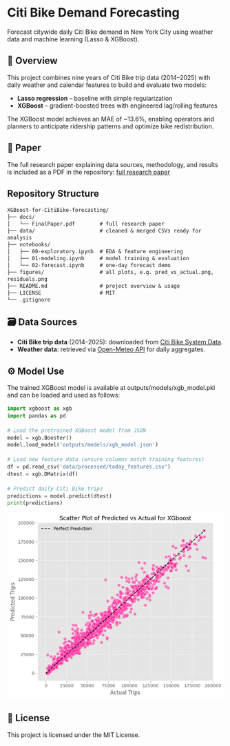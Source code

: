 # Citi Bike Demand Forecasting

Forecast citywide daily Citi Bike demand in New York City using weather data and machine learning (Lasso & XGBoost).

## 📖 Overview

This project combines nine years of Citi Bike trip data (2014–2025) with daily weather and calendar features to build and evaluate two models:

- **Lasso regression** – baseline with simple regularization  
- **XGBoost** – gradient-boosted trees with engineered lag/rolling features  

The XGBoost model achieves an MAE of ~13.6%, enabling operators and planners to anticipate ridership patterns and optimize bike redistribution.

## 📑 Paper

The full research paper explaining data sources, methodology, and results is included as a PDF in the repository: [full research paper](docs/FinalPaper.pdf)

## Repository Structure

```text
XGBoost-for-CitiBike-forecasting/
├── docs/
│   └── FinalPaper.pdf        # full research paper
├── data/                     # cleaned & merged CSVs ready for analysis
├── notebooks/
│   ├── 00-exploratory.ipynb  # EDA & feature engineering
│   ├── 01-modeling.ipynb     # model training & evaluation
│   └── 02-forecast.ipynb     # one-day forecast demo
├── figures/                  # all plots, e.g. pred_vs_actual.png, residuals.png
├── README.md                 # project overview & usage
├── LICENSE                   # MIT
└── .gitignore                
```

## 🗃 Data Sources

- **Citi Bike trip data** (2014–2025): downloaded from [Citi Bike System Data](https://citibikenyc.com/system-data).
- **Weather data**: retrieved via [Open-Meteo API](https://open-meteo.com/en/docs/historical-weather-api) for daily aggregates.

## ⚙️ Model Use

The trained XGBoost model is available at outputs/models/xgb_model.pkl and can be loaded and used as follows:

```python
import xgboost as xgb
import pandas as pd

# Load the pretrained XGBoost model from JSON
model = xgb.Booster()
model.load_model('outputs/models/xgb_model.json')

# Load new feature data (ensure columns match training features)
df = pd.read_csv('data/processed/today_features.csv')
dtest = xgb.DMatrix(df)

# Predict daily Citi Bike trips
predictions = model.predict(dtest)
print(predictions)
```

![Predicted vs. Actual](figures/Predicted-vs-Actual.png)


## 📄 License

This project is licensed under the MIT License.
